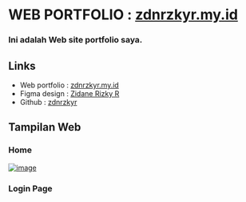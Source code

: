 <h1>WEB PORTFOLIO : <a href="https://zdnrzkyr.my.id" target="_blank">zdnrzkyr.my.id</a></h1>
<h3>Ini adalah Web site portfolio saya.</h3>
<h2>Links</h2>
<ul>
    <li>Web portfolio : <a href="https://zdnrzkyr.my.id" target="_blank">zdnrzkyr.my.id</a></li>
    <li>Figma design : <a href="https://www.figma.com/design/4ByhwcBLDptYhFMWgvbQRH/WEB-PORTFOLIO?t=yF02KuLDlbOxeTw0-0" target="_blank">Zidane Rizky R</a></li>
    <li>Github : <a href="https://github.com/zdnrzkyr/">zdnrzkyr</a></li>
</ul>
<h2>Tampilan Web</h2>
<h3>Home</h3>
<a href="https://ibb.co.com/zPx2BHm"><img src="https://i.ibb.co.com/c238ZXy/image.png" alt="image" border="0"></a>
<h3>Login Page</h3>


